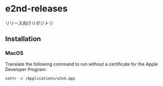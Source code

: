 # e2nd-releases

リリース向けリポジトリ

## Installation

### MacOS

Translate the following command to run without a certificate for the Apple Developer Program:

```shell
xattr -c /Applications/e2nd.app
```
